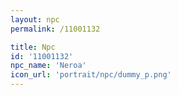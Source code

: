 ```yaml
---
layout: npc
permalink: /11001132

title: Npc
id: '11001132'
npc_name: 'Neroa'
icon_url: 'portrait/npc/dummy_p.png'
---
```


